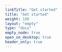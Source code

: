 ```yaml
---
linkTitle: "Get started"
title: "Get started"
weight: 100
layout: "empty"
type: "docs"
empty_node: true
open_on_desktop: true
header_only: true
---
```

